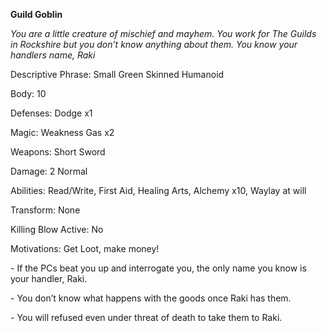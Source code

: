 

**Guild Goblin**

*You are a little creature of mischief and mayhem. You work for The Guilds in Rockshire but you don’t know anything about them. You know your handlers name, Raki*

Descriptive Phrase: Small Green Skinned Humanoid

Body: 10

Defenses: Dodge x1

Magic: Weakness Gas x2

Weapons: Short Sword

Damage: 2 Normal

Abilities: Read/Write, First Aid, Healing Arts, Alchemy x10, Waylay at will

Transform: None

Killing Blow Active: No

Motivations: Get Loot, make money!

 

\-    If the PCs beat you up and interrogate you, the only name you know is your handler, Raki.

\-    You don’t know what happens with the goods once Raki has them. 

\-    You will refused even under threat of death to take them to Raki.

 

 

 



 